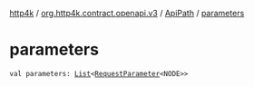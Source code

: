 [http4k](../../index.md) / [org.http4k.contract.openapi.v3](../index.md) / [ApiPath](index.md) / [parameters](./parameters.md)

# parameters

`val parameters: `[`List`](https://kotlinlang.org/api/latest/jvm/stdlib/kotlin.collections/-list/index.html)`<`[`RequestParameter`](../-request-parameter/index.md)`<NODE>>`